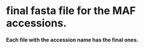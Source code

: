# final fasta file for the MAF accessions. 
#### Each file with the accession name has the final ones. 
